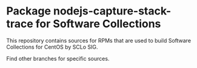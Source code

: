 # Package nodejs-capture-stack-trace for Software Collections

This repository contains sources for RPMs that are used
to build Software Collections for CentOS by SCLo SIG.

Find other branches for specific sources.
